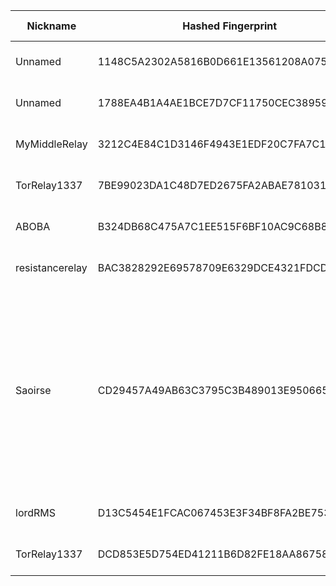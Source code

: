 | Nickname |  Hashed Fingerprint	| Or Addresses | Contact | Running | Flags | Last Seen | First Seen | Last Restarted | Advertised Bandwidth | Platform | Version | Version Status | Recommended Version | Verified hostnames | Exit policy |
|---|---|---|---|---|---|---|---|---|---|---|---|---|---|---|---|
|Unnamed | 1148C5A2302A5816B0D661E13561208A075947E5 | ["45.8.159.57:9001","[2a00:b700:2::31c]:9001"] | N/A | true | Running, V2Dir, Valid | 2025-10-25 10:00:00 | 2025-10-25 05:00:00 | 2025-10-25 04:29:51 | 58368 | Tor 0.4.8.16 on Linux | 0.4.8.16 | recommended | true | N/A | ["reject *:*"]|
|Unnamed | 1788EA4B1A4AE1BCE7D7CF11750CEC3895935D85 | ["88.99.227.80:443","[2a01:4f8:1c1a:1816::1]:443"] | N/A | true | Running, V2Dir, Valid | 2025-10-25 10:00:00 | 2025-10-25 09:00:00 | 2025-10-25 08:50:22 | 0 | Tor 0.4.8.10 on Linux | 0.4.8.10 | recommended | true | ["static.80.227.99.88.clients.your-server.de"] | ["reject *:*"]|
|MyMiddleRelay | 3212C4E84C1D3146F4943E1EDF20C7FA7C13A0D7 | ["173.242.129.136:9001"] | your@email.com | true | Running, V2Dir, Valid | 2025-10-25 10:00:00 | 2025-10-25 08:00:00 | 2025-10-25 07:05:26 | 0 | Tor 0.4.8.10 on Linux | 0.4.8.10 | recommended | true | ["173-242-129-136.pool.dsl.bbtel.com"] | ["reject *:*"]|
|TorRelay1337 | 7BE99023DA1C48D7ED2675FA2ABAE7810310FF74 | ["109.91.213.9:1337"] | tor@jakami.de | false | Running, V2Dir, Valid | 2025-10-25 06:00:00 | 2025-10-25 02:00:00 | 2025-10-25 05:23:21 | 0 | Tor 0.4.8.10 on Linux | 0.4.8.10 | recommended | true | N/A | ["reject *:*"]|
|ABOBA | B324DB68C475A7C1EE515F6BF10AC9C68B843C53 | ["102.215.228.219:443","[2a0c:b641:ce0::4ba1:3f59]:443"] | N/A | true | Running, V2Dir, Valid | 2025-10-25 10:00:00 | 2025-10-25 05:00:00 | 2025-10-25 08:28:15 | 0 | Tor 0.4.8.18 on Linux | 0.4.8.18 | recommended | true | N/A | ["reject *:*"]|
|resistancerelay | BAC3828292E69578709E6329DCE4321FDCDA9B69 | ["138.197.122.39:443"] | theresistance@tuta.com | true | Running, V2Dir, Valid | 2025-10-25 10:00:00 | 2025-10-25 04:00:00 | 2025-10-25 08:49:13 | 0 | Tor 0.4.8.14 on Linux | 0.4.8.14 | recommended | true | N/A | ["reject *:*"]|
|Saoirse | CD29457A49AB63C3795C3B489013E9506650D964 | ["216.144.230.176:9001","[2001:470:7:be::2]:9001"] | btc:bc1qka553rmue9fdgxnptsj8qcct0crvjk5vskuw8z | false | Exit, Running, V2Dir, Valid | 2025-10-25 04:00:00 | 2025-10-25 04:00:00 | 2025-10-25 03:27:51 | 0 | Tor 0.4.8.16 on Linux | 0.4.8.16 | recommended | true | N/A | ["reject 0.0.0.0/8:*","reject 169.254.0.0/16:*","reject 127.0.0.0/8:*","reject 192.168.0.0/16:*","reject 10.0.0.0/8:*","reject 172.16.0.0/12:*","reject 216.144.230.176:*","reject *:25","reject *:137-139","reject *:445","reject *:6881-6999","reject *:1214","reject *:4661-4662","reject *:4665","reject *:6346-6347","reject *:7000-8000","reject *:22","accept *:*"]|
|lordRMS | D13C5454E1FCAC067453E3F34BF8FA2BE753FC6A | ["172.237.151.54:9001","[2600:3c06::2000:e4ff:fe10:4bdd]:9001"] | Freedom Administrator <chudeatprvicomnet> | true | Running, V2Dir, Valid | 2025-10-25 10:00:00 | 2025-10-25 04:00:00 | 2025-10-25 03:59:34 | 0 | Tor 0.4.8.10 on Linux | 0.4.8.10 | recommended | true | ["172-237-151-54.ip.linodeusercontent.com"] | ["reject *:*"]|
|TorRelay1337 | DCD853E5D754ED41211B6D82FE18AA867585F81E | ["109.91.213.9:1337"] | tor@jakami.de | false | Running, V2Dir, Valid | 2025-10-25 01:00:00 | 2025-10-25 01:00:00 | 2025-10-25 00:37:42 | 0 | Tor 0.4.8.10 on Linux | 0.4.8.10 | recommended | true | ["ip-109-091-213-009.um37.pools.vodafone-ip.de"] | ["reject *:*"]|
